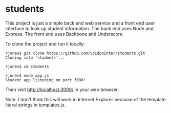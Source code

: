 # students

This project is just a simple back end web service and a front end user interface to look up student information.  The back end uses Node and Express.  The front end uses Backbone and Underscore.

To clone the project and run it locally:

    rjones$ git clone https://github.com/voidpointer/students.git
    Cloning into 'students'...

    rjones$ cd students

    rjones$ node app.js
    Student app listening on port 3000!

Then visit <http://localhost:3000/> in your web browser.

Note: I don't think this will work in Internet Explorer because of the template literal strings in templates.js.
